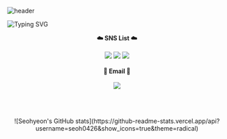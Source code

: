 ![header](https://capsule-render.vercel.app/api?type=waving&color=timeGradient&text=&animation=twinkling&height=90)

![Typing SVG](https://readme-typing-svg.demolab.com?font=Lilita+One&weight=400&size=45&duration=4000&pause=3&color=auto&center=true&vCenter=false&multiline=true&repeat=true&width=1000&height=100&lines=Welcome+to+Seohyeon's+GitHub!👋)
<br>

<p align="center">
  <Strong> ☁️ SNS List ☁️ </strong><br><br>
  <a href="https://instagram.com/seoh0_426?igshid=MzNlNGNkZWQ4Mg==" target="_blank"><img src="https://img.shields.io/badge/Instagram-E4405F?style=flat&logo=instagram&logoColor=white"/></a>
  <a href="https://blog.naver.com/seog0426" target="_blank"><img src="https://img.shields.io/badge/Blog-03C75AF?style=flat&logo=naver&logoColor=white"/></a>
  <a href="https://velog.io/@seoh0426" target="_blank"><img src="https://img.shields.io/badge/Velog-20C997?style=flat&logo=velog&logoColor=white"/></a>
  <br>
  <br>
  <Strong> 📧 Email 📧 </Strong><br><br>
  <a href="mailto:seoh960426@gmail.com" target="_blank"><img src="https://img.shields.io/badge/seoh960426@gmail.com-EA4335?style=flat-square&logo=Gmail&logoColor=white"/></a>
  <br>
  <br>
</p>
<br>
<br>
<div align="center">
  ![Seohyeon's GitHub stats](https://github-readme-stats.vercel.app/api?username=seoh0426&show_icons=true&theme=radical)
  </div>
